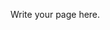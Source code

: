<!-- 
.. title: About
.. slug: about
.. date: 2016-09-08 22:17:06 UTC-07:00
.. tags: 
.. category: 
.. link: 
.. description: 
.. type: text
-->

Write your page here.

